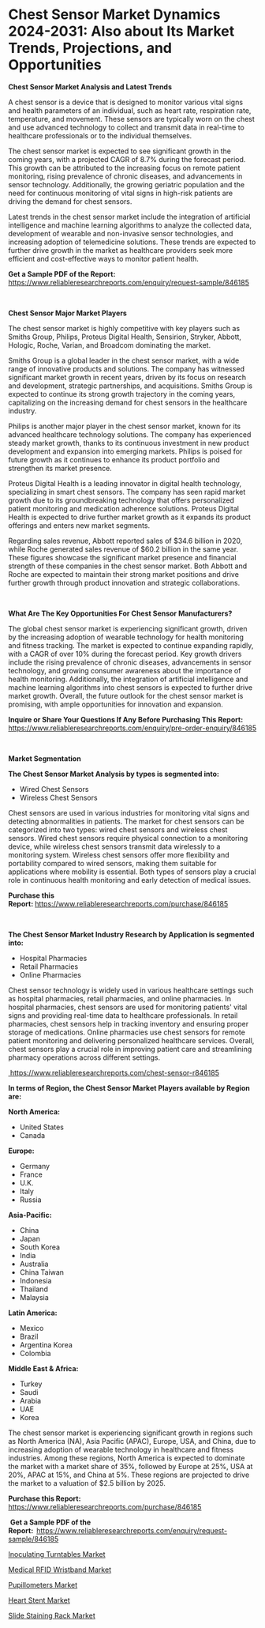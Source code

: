 <p><h1>Chest Sensor Market Dynamics 2024-2031: Also about Its Market Trends, Projections, and Opportunities</h1></p><p><strong>Chest Sensor Market Analysis and Latest Trends</strong></p>
<p><p>A chest sensor is a device that is designed to monitor various vital signs and health parameters of an individual, such as heart rate, respiration rate, temperature, and movement. These sensors are typically worn on the chest and use advanced technology to collect and transmit data in real-time to healthcare professionals or to the individual themselves.</p><p>The chest sensor market is expected to see significant growth in the coming years, with a projected CAGR of 8.7% during the forecast period. This growth can be attributed to the increasing focus on remote patient monitoring, rising prevalence of chronic diseases, and advancements in sensor technology. Additionally, the growing geriatric population and the need for continuous monitoring of vital signs in high-risk patients are driving the demand for chest sensors.</p><p>Latest trends in the chest sensor market include the integration of artificial intelligence and machine learning algorithms to analyze the collected data, development of wearable and non-invasive sensor technologies, and increasing adoption of telemedicine solutions. These trends are expected to further drive growth in the market as healthcare providers seek more efficient and cost-effective ways to monitor patient health.</p></p>
<p><strong>Get a Sample PDF of the Report:&nbsp;</strong> <a href="https://www.reliableresearchreports.com/enquiry/request-sample/846185">https://www.reliableresearchreports.com/enquiry/request-sample/846185</a></p>
<p>&nbsp;</p>
<p><strong>Chest Sensor Major Market Players</strong></p>
<p><p>The chest sensor market is highly competitive with key players such as Smiths Group, Philips, Proteus Digital Health, Sensirion, Stryker, Abbott, Hologic, Roche, Varian, and Broadcom dominating the market. </p><p>Smiths Group is a global leader in the chest sensor market, with a wide range of innovative products and solutions. The company has witnessed significant market growth in recent years, driven by its focus on research and development, strategic partnerships, and acquisitions. Smiths Group is expected to continue its strong growth trajectory in the coming years, capitalizing on the increasing demand for chest sensors in the healthcare industry.</p><p>Philips is another major player in the chest sensor market, known for its advanced healthcare technology solutions. The company has experienced steady market growth, thanks to its continuous investment in new product development and expansion into emerging markets. Philips is poised for future growth as it continues to enhance its product portfolio and strengthen its market presence.</p><p>Proteus Digital Health is a leading innovator in digital health technology, specializing in smart chest sensors. The company has seen rapid market growth due to its groundbreaking technology that offers personalized patient monitoring and medication adherence solutions. Proteus Digital Health is expected to drive further market growth as it expands its product offerings and enters new market segments.</p><p>Regarding sales revenue, Abbott reported sales of $34.6 billion in 2020, while Roche generated sales revenue of $60.2 billion in the same year. These figures showcase the significant market presence and financial strength of these companies in the chest sensor market. Both Abbott and Roche are expected to maintain their strong market positions and drive further growth through product innovation and strategic collaborations.</p></p>
<p>&nbsp;</p>
<p><strong>What Are The Key Opportunities For Chest Sensor Manufacturers?</strong></p>
<p><p>The global chest sensor market is experiencing significant growth, driven by the increasing adoption of wearable technology for health monitoring and fitness tracking. The market is expected to continue expanding rapidly, with a CAGR of over 10% during the forecast period. Key growth drivers include the rising prevalence of chronic diseases, advancements in sensor technology, and growing consumer awareness about the importance of health monitoring. Additionally, the integration of artificial intelligence and machine learning algorithms into chest sensors is expected to further drive market growth. Overall, the future outlook for the chest sensor market is promising, with ample opportunities for innovation and expansion.</p></p>
<p><strong>Inquire or Share Your Questions If Any Before Purchasing This Report:</strong> <a href="https://www.reliableresearchreports.com/enquiry/pre-order-enquiry/846185">https://www.reliableresearchreports.com/enquiry/pre-order-enquiry/846185</a></p>
<p>&nbsp;</p>
<p><strong>Market Segmentation</strong></p>
<p><strong>The Chest Sensor Market Analysis by types is segmented into:</strong></p>
<p><ul><li>Wired Chest Sensors</li><li>Wireless Chest Sensors</li></ul></p>
<p><p>Chest sensors are used in various industries for monitoring vital signs and detecting abnormalities in patients. The market for chest sensors can be categorized into two types: wired chest sensors and wireless chest sensors. Wired chest sensors require physical connection to a monitoring device, while wireless chest sensors transmit data wirelessly to a monitoring system. Wireless chest sensors offer more flexibility and portability compared to wired sensors, making them suitable for applications where mobility is essential. Both types of sensors play a crucial role in continuous health monitoring and early detection of medical issues.</p></p>
<p><strong>Purchase this Report:&nbsp;</strong><a href="https://www.reliableresearchreports.com/purchase/846185">https://www.reliableresearchreports.com/purchase/846185</a></p>
<p>&nbsp;</p>
<p><strong>The Chest Sensor Market Industry Research by Application is segmented into:</strong></p>
<p><ul><li>Hospital Pharmacies</li><li>Retail Pharmacies</li><li>Online Pharmacies</li></ul></p>
<p><p>Chest sensor technology is widely used in various healthcare settings such as hospital pharmacies, retail pharmacies, and online pharmacies. In hospital pharmacies, chest sensors are used for monitoring patients' vital signs and providing real-time data to healthcare professionals. In retail pharmacies, chest sensors help in tracking inventory and ensuring proper storage of medications. Online pharmacies use chest sensors for remote patient monitoring and delivering personalized healthcare services. Overall, chest sensors play a crucial role in improving patient care and streamlining pharmacy operations across different settings.</p></p>
<p><a href="https://www.reliableresearchreports.com/chest-sensor-r846185">&nbsp;https://www.reliableresearchreports.com/chest-sensor-r846185</a></p>
<p><strong>In terms of Region, the Chest Sensor Market Players available by Region are:</strong></p>
<p>
    <p> <strong> North America: </strong>
        <ul>
            <li>United States</li>
            <li>Canada</li>
        </ul>
        </p> 
    <p> <strong> Europe: </strong>
        <ul>
            <li>Germany</li>
            <li>France</li>
            <li>U.K.</li>
            <li>Italy</li>
            <li>Russia</li>
        </ul>
        </p> 
    <p> <strong> Asia-Pacific: </strong>
        <ul>
            <li>China</li>
            <li>Japan</li>
            <li>South Korea</li>
            <li>India</li>
            <li>Australia</li>
            <li>China Taiwan</li>
            <li>Indonesia</li>
            <li>Thailand</li>
            <li>Malaysia</li>
        </ul>
        </p> 
    <p> <strong> Latin America: </strong>
        <ul>
            <li>Mexico</li>
            <li>Brazil</li>
            <li>Argentina Korea</li>
            <li>Colombia</li>
        </ul>
        </p> 
    <p> <strong> Middle East & Africa: </strong>
        <ul>
            <li>Turkey</li>
            <li>Saudi</li>
            <li>Arabia</li>
            <li>UAE</li>
            <li>Korea</li>
        </ul>
    </p>
    </p>
<p><p>The chest sensor market is experiencing significant growth in regions such as North America (NA), Asia Pacific (APAC), Europe, USA, and China, due to increasing adoption of wearable technology in healthcare and fitness industries. Among these regions, North America is expected to dominate the market with a market share of 35%, followed by Europe at 25%, USA at 20%, APAC at 15%, and China at 5%. These regions are projected to drive the market to a valuation of $2.5 billion by 2025.</p></p>
<p><strong>Purchase this Report: </strong><a href="https://www.reliableresearchreports.com/purchase/846185">https://www.reliableresearchreports.com/purchase/846185</a></p>
<p>&nbsp;<strong>Get a Sample PDF of the Report:&nbsp;&nbsp;</strong><a href="https://www.reliableresearchreports.com/enquiry/request-sample/846185">https://www.reliableresearchreports.com/enquiry/request-sample/846185</a></p>
<p><strong></strong></p>
<p><p><a href="https://github.com/sydneyHley85/Market-Research-Report-List-1/blob/main/inoculating-turntables-market.md">Inoculating Turntables Market</a></p><p><a href="https://github.com/jadenRaynor/Market-Research-Report-List-1/blob/main/medical-rfid-wristband-market.md">Medical RFID Wristband Market</a></p><p><a href="https://github.com/JordyBecker/Market-Research-Report-List-1/blob/main/pupillometers-market.md">Pupillometers Market</a></p><p><a href="https://github.com/JosephMorgnlvXXff/Market-Research-Report-List-1/blob/main/heart-stent-market.md">Heart Stent Market</a></p><p><a href="https://github.com/trameciabutler45/Market-Research-Report-List-1/blob/main/slide-staining-rack-market.md">Slide Staining Rack Market</a></p></p>